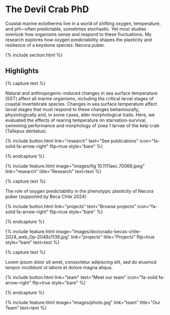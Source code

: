 ---
---

# The Devil Crab PhD

Coastal marine ectotherms live in a world of shifting oxygen, temperature, and pH—often predictable, sometimes stochastic. Yet most studies overlook how organisms sense and respond to these fluctuations. My research explores how oxygen predictability shapes the plasticity and resilience of a keystone species: Necora puber.

{% include section.html %}

## Highlights

{% capture text %}

Natural and anthropogenic-induced changes in sea surface temperature (SST) affect all marine organisms, including the critical larval stages of coastal invertebrate species. Changes in sea surface temperature affect larval stages that must respond to these changes behaviourally, physiologically and, in some cases, alter morphological traits. Here, we evaluated the effects of rearing temperature on starvation-survival, swimming performance and morphology of zoea 1 larvae of the kelp crab (Taliepus dentatus).

{%
  include button.html
  link="research"
  text="See publications"
  icon="fa-solid fa-arrow-right"
  flip=true
  style="bare"
%}

{% endcapture %}

{%
  include feature.html
  image="images/fig 10.1111aec.70066.jpeg"
  link="research"
  title="Research"
  text=text
%}

{% capture text %}

The role of oxygen predictability in the phenotypic plasticity of Necora puber (supported by Beca Chile 2024)

{%
  include button.html
  link="projects"
  text="Browse projects"
  icon="fa-solid fa-arrow-right"
  flip=true
  style="bare"
%}

{% endcapture %}

{%
  include feature.html
  image="images/doctorado-becas-chile-2024_web_Op-2048x1138.jpg"
  link="projects"
  title="Projects"
  flip=true
  style="bare"
  text=text
%}

{% capture text %}

Lorem ipsum dolor sit amet, consectetur adipiscing elit, sed do eiusmod tempor incididunt ut labore et dolore magna aliqua.

{%
  include button.html
  link="team"
  text="Meet our team"
  icon="fa-solid fa-arrow-right"
  flip=true
  style="bare"
%}

{% endcapture %}

{%
  include feature.html
  image="images/photo.jpg"
  link="team"
  title="Our Team"
  text=text
%}

